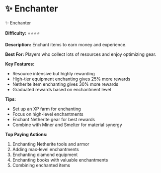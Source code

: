 # ✨ Enchanter

✨ Enchanter

**Difficulty:** ⭐⭐⭐⭐

**Description:** Enchant items to earn money and experience.

**Best For:** Players who collect lots of resources and enjoy optimizing gear.

**Key Features:**

* Resource intensive but highly rewarding
* High-tier equipment enchanting gives 25% more rewards
* Netherite item enchanting gives 30% more rewards
* Graduated rewards based on enchantment level

**Tips:**

* Set up an XP farm for enchanting
* Focus on high-level enchantments
* Enchant Netherite gear for best rewards
* Combine with Miner and Smelter for material synergy

**Top Paying Actions:**

1. Enchanting Netherite tools and armor
2. Adding max-level enchantments
3. Enchanting diamond equipment
4. Enchanting books with valuable enchantments
5. Combining enchanted items
